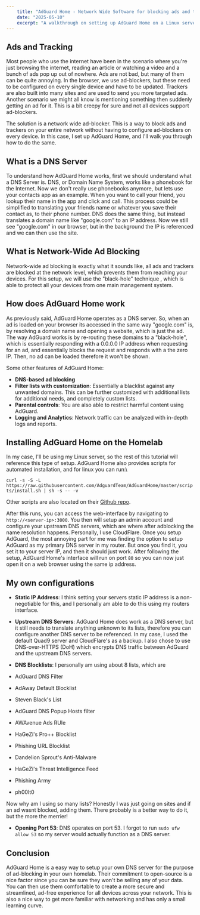 ```yaml
---
    title: "AdGuard Home - Network Wide Software for blocking ads and trackers"
    date: "2025-05-10"
    excerpt: "A walkthrough on setting up AdGuard Home on a Linux server."
---
```




## Ads and Tracking
Most people who use the internet have been in the scenario where you're just browsing the internet, reading an article or watching a video and a bunch of ads pop up out of nowhere. Ads are not bad, but many of them can be quite annoying. In the browser, we use ad-blockers, but these need to be configured on every single device and have to be updated. Trackers are also built into many sites and are used to send you more targeted ads. Another scenario we might all know is mentioning something then suddenly getting an ad for it. This is a bit creepy for sure and not all devices support ad-blockers.

The solution is a network wide ad-blocker. This is a way to block ads and trackers on your entire network without having to configure ad-blockers on every device. In this case, I set up AdGuard Home, and I'll walk you through how to do the same.

## What is a DNS Server
To understand how AdGuard Home works, first we should understand what a DNS Server is. DNS, or Domain Name System, works like a phonebook for the Internet. Now we don't really use phonebooks anymore, but lets use your contacts app as an example. When you want to call your friend, you lookup their name in the app and click and call. This process could be simplified to translating your friends name or whatever you save their contact as, to their phone number. DNS does the same thing, but instead translates a domain name like "google.com" to an IP address. Now we still see "google.com" in our browser, but in the background the IP is referenced and we can then use the site.

## What is Network-Wide Ad Blocking
Network-wide ad blocking is exactly what it sounds like, all ads and trackers are blocked at the network level, which prevents them from reaching your devices. For this setup, we will use the "black-hole" technique , which is able to protect all your devices from one main management system.

## How does AdGuard Home work
As previously said, AdGuard Home operates as a DNS server. So, when an ad is loaded on your browser its accessed in the same way "google.com" is, by resolving a domain name and opening a website, which is just the ad. The way AdGuard works is by re-routing these domains to a "black-hole", which is essentially responding with a 0.0.0.0 IP address when requesting for an ad, and essentially blocks the request and responds with a the zero IP. Then, no ad can be loaded therefore it won't be shown.

Some other features of AdGuard Home:
- **DNS-based ad blocking**
- **Filter lists with customization**: Essentially a blacklist against any unwanted domains. This can be further customized with additional lists for additional needs, and completely custom lists.
- **Parental controls**: You are also able to restrict harmful content using AdGuard.
- **Logging and Analytics**: Network traffic can be analyzed with in-depth logs and reports.

## Installing AdGuard Home on the Homelab
In my case, I'll be using my Linux server, so the rest of this tutorial will reference this type of setup. AdGuard Home also provides scripts for automated installation, and for linux you can run:\

``curl -s -S -L https://raw.githubusercontent.com/AdguardTeam/AdGuardHome/master/scripts/install.sh | sh -s -- -v``

Other scripts are also located on their [Github repo](https://github.com/AdguardTeam/AdGuardHome).

After this runs, you can access the web-interface by navigating to ``http://<server-ip>:3000``. You then will setup an admin account and configure your upstream DNS servers, which are where after adblocking the name resolution happens. Personally, I use CloudFlare. Once you setup AdGuard, the most annoying part for me was finding the option to setup AdGuard as my primary DNS server in my router. But once you find it, you set it to your server IP, and then it should just work. After following the setup, AdGuard Home's interface will run on port ``80`` so you can now just open it on a web browser using the same ip address.

## My own configurations
- **Static IP Address**: I think setting your servers static IP address is a non-negotiable for this, and I personally am able to do this using my routers interface.
 
- **Upstream DNS Servers**: AdGuard Home does work as a DNS server, but it still needs to translate anything unknown to its lists, therefore you can configure another DNS server to be referenced. In my case, I used the default Quad9 server and CloudFlare's as a backup. I also chose to use DNS-over-HTTPS (DoH) which encrypts DNS traffic between AdGuard and the upstream DNS servers.

- **DNS Blocklists**: I personally am using about 8 lists, which are
- AdGuard DNS Filter
- AdAway Default Blocklist
- Steven Black's List
- AdGuard DNS Popup Hosts filter
- AWAvenue Ads RUle
- HaGeZi's Pro++ Blocklist
- Phishing URL Blocklist
- Dandelion Sprout's Anti-Malware
- HaGeZi's Threat Intelligence Feed
- Phishing Army
- ph00lt0

Now why am I using so many lists? Honestly I was just going on sites and if an ad wasnt blocked, adding them. There probably is a better way to do it, but the more the merrier!

- **Opening Port 53**: DNS operates on port 53. I forgot to run ``sudo ufw allow 53`` so my server would actually function as a DNS server. 

## Conclusion
AdGuard Home is a easy way to setup your own DNS server for the purpose of ad-blocking in your own homelab. Their commitment to open-source is a nice factor since you can be sure they won't be selling any of your data. You can then use them comfortable to create a more secure and streamlined, ad-free experience for all devices across your network. This is also a nice way to get more familiar with networking and has only a small learning curve.
